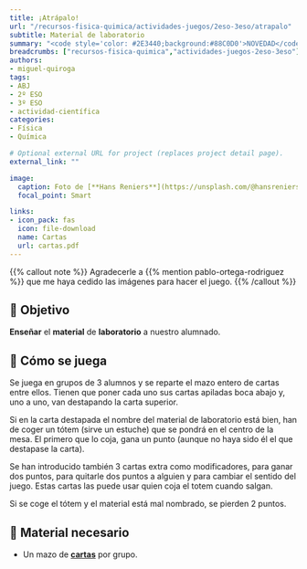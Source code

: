 ```yaml
---
title: ¡Atrápalo!
url: "/recursos-fisica-quimica/actividades-juegos/2eso-3eso/atrapalo"
subtitle: Material de laboratorio
summary: "<code style='color: #2E3440;background:#88C0D0'>NOVEDAD</code><br>Juego educativo con el que enseñar el material de laboratorio a nuestro alumnado."
breadcrumbs: ["recursos-fisica-quimica","actividades-juegos-2eso-3eso"]
authors:
- miguel-quiroga
tags:
- ABJ
- 2º ESO
- 3º ESO
- actividad-científica
categories:
- Física
- Química

# Optional external URL for project (replaces project detail page).
external_link: ""

image:
  caption: Foto de [**Hans Reniers**](https://unsplash.com/@hansreniers) en [Unsplash](https://unsplash.com)
  focal_point: Smart

links:
- icon_pack: fas
  icon: file-download
  name: Cartas
  url: cartas.pdf
---
```


{{% callout note %}}
Agradecerle a {{% mention pablo-ortega-rodriguez %}} que me haya cedido las imágenes para hacer el juego.
{{% /callout %}}

## 🎯 Objetivo

**Enseñar** el **material** de **laboratorio** a nuestro alumnado.

## 🎲 Cómo se juega

Se juega en grupos de 3 alumnos y se reparte el mazo entero de cartas entre ellos. Tienen que poner cada uno sus cartas apiladas boca abajo y, uno a uno, van destapando la carta superior.

Si en la carta destapada el nombre del material de laboratorio está bien, han de coger un tótem (sirve un estuche) que se pondrá en el centro de la mesa. El primero que lo coja, gana un punto (aunque no haya sido él el que destapase la carta).

Se han introducido también 3 cartas extra como modificadores, para ganar dos puntos, para quitarle dos puntos a alguien y para cambiar el sentido del juego. Estas cartas las puede usar quien coja el totem cuando salgan.

Si se coge el tótem y el material está mal nombrado, se pierden 2 puntos.

## 💼 Material necesario

- Un mazo de [**cartas**](cartas.pdf) por grupo.